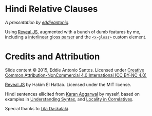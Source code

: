 # Hindi Relative Clauses

_A presentation by [eddieantonio][]_.

Using [Reveal.JS][], augmented with a bunch of dumb features by me,
including a [interlinear gloss parser][parser] and the
[`<x-gloss>`][x-gloss] custom element.

# Credits and Attribution

Slide content © 2015, Eddie Antonio Santos. Licensed under [Creative
Common Attribution-NonCommercial 4.0 International (CC BY-NC 4.0)][CC]

[Reveal.JS][] by Hakim El Hattab. Licensed under the MIT license.

Hindi sentences ellicited from [Karan Aggarwal][] by myself, based on
examples in [Understanding Syntax][], and [Locality in Correlatives][].

Special thanks to [Lila Daskalaki][].

[eddieantonio]: http://www.eddieantonio.ca/
[CC]: http://creativecommons.org/licenses/by-nc/4.0/
[Karan Aggarwal]: https://github.com/kaggarwal
[Lila Daskalaki]: https://ca.linkedin.com/pub/evangelia-lila-daskalaki/83/297/168
[Locality in Correlatives]: http://people.umass.edu/bhatt/752-s05/bhatt-nllt-correlatives.pdf
[Reveal.JS]: https://github.com/hakimel/reveal.js
[Understanding Syntax]: http://www.scribd.com/doc/100569869/Tallerman-2011-Understanding-Syntax-3rd-Edition#scribd
[parser]: https://github.com/eddieantonio/hindi-relc/blob/gh-pages/_parse/gloss-parser.jison
[x-gloss]: https://github.com/eddieantonio/hindi-relc/blob/gh-pages/js/x-gloss.js
